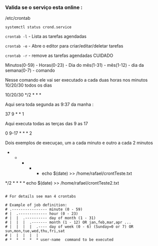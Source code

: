 ### Valida se o serviço esta online :

/etc/crontab

```systemctl status crond.service```

```crontab -l``` - Lista as tarefas agendadas

```crontab -e``` - Abre o editor para criar/editar/deletar tarefas

```crontab -r``` - remove as tarefas agendadas CUIDADO

Minutos(0-59)   -   Horas(0-23)  -   Dia do mês(1-31)   -  mês(1-12)   -  dia da semana(0-7)   -   comando

Nesse comando ele vai ser executado a cada duas horas nos minutos 10/20/30 todos os dias

10/20/30 */2 * * * 

Aqui sera toda segunda as 9:37 da manha : 

37 9 * * 1

Aqui executa todas as terças das 9 as 17 

0 9-17 * * * 2

Dois exemplos de execuçao, um a cada minuto e outro a cada 2 minutos
 * * * * * echo $(date) >> /home/rafael/crontTeste.txt
          
*/2 * * * * echo $(date) >> /home/rafael/crontTeste2.txt



```

# For details see man 4 crontabs

# Example of job definition:
# .---------------- minute (0 - 59)
# |  .------------- hour (0 - 23)
# |  |  .---------- day of month (1 - 31)
# |  |  |  .------- month (1 - 12) OR jan,feb,mar,apr ...
# |  |  |  |  .---- day of week (0 - 6) (Sunday=0 or 7) OR sun,mon,tue,wed,thu,fri,sat
# |  |  |  |  |
# *  *  *  *  * user-name  command to be executed

```
